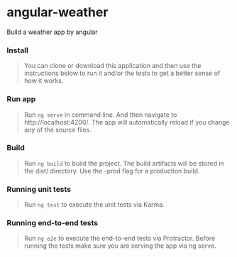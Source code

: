 # angular-weather
Build a weather app by angular

### Install
> You can clone or download this application and then use the instructions below to run it and/or the tests to get a better sense of how it works.

### Run app
> Run ```ng serve``` in command line. And then navigate to http://localhost:4200/. The app will automatically reload if you change any of the source files.

### Build
> Run ```ng build``` to build the project. The build artifacts will be stored in the dist/ directory. Use the -prod flag for a production build.

### Running unit tests
> Run ```ng test``` to execute the unit tests via Karma.

### Running end-to-end tests
> Run ```ng e2e``` to execute the end-to-end tests via Protractor. Before running the tests make sure you are serving the app via ng serve.

